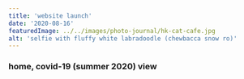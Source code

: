 ```yaml
---
title: 'website launch'
date: '2020-08-16'
featuredImage: ../../images/photo-journal/hk-cat-cafe.jpg
alt: 'selfie with fluffy white labradoodle (chewbacca snow ro)'
---
```


### home, covid-19 (summer 2020) view
